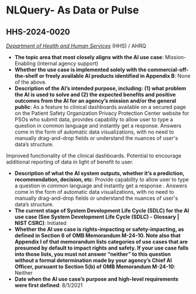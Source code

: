 # NLQuery- As Data or Pulse
## HHS-2024-0020
_[Department of Health and Human Services](<../3_agency/Department of Health and Human Services.md>)_ (HHS) / AHRQ


+ **The topic area that most closely aligns with the AI use case**: Mission-Enabling (internal agency support)
+ **Whether the use case is implemented solely with the commercial-off-the-shelf or freely available AI products identified in Appendix B**: None of the above.
+ **Description of the AI’s intended purpose, including: (1) what problem the AI is used to solve and (2) the expected benefits and positive outcomes from the AI for an agency’s mission and/or the general public**: As a feature to clinical dashboards available on a secured page on the Patient Safety Organization Privacy Protection Center website for PSOs who submit data, provides capability to allow user to type a question in common language and instantly get a response. Answers come in the form of automatic data visualizations, with no need to manually drag-and-drop fields or understand the nuances of user's data’s structure.

Improved functionality of the clinical dashboards.  Potential to encourage additional reporting of data in light of benefit to user.
+ **Description of what the AI system outputs, whether it’s a prediction, recommendation, decision, etc**: Provide capability to allow user to type a question in common language and instantly get a response . Answers come in the form of automatic data visualizations, with no need to manually drag-and-drop fields or understand the nuances of user's data’s structure.
+ **The current stage of System Development Life Cycle (SDLC) for the AI use case (See System Development Life Cycle (SDLC) - Glossary | NIST CSRC)**: Initiated
+ **Whether the AI use case is rights-impacting or safety-impacting, as defined in Section 6 of OMB Memorandum M-24-10. Note also that Appendix I of that memorandum lists categories of use cases that are presumed by default to impact rights and safety. If your use case falls into those lists, you must not answer “neither” to this question without a formal determination made by your agency’s Chief AI Officer, pursuant to Section 5(b) of OMB Memorandum M-24-10**: Neither
+ **Date when the AI use case’s purpose and high-level requirements were first defined**: 8/1/2021
